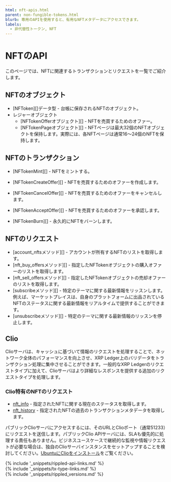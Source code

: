 ```yaml
---
html: nft-apis.html
parent: non-fungible-tokens.html
blurb: 専用のAPIを使用すると、有用なNFTメタデータにアクセスできます。
labels:
  - 非代替性トークン, NFT
---
```

# NFTのAPI

このページでは、NFTに関連するトランザクションとリクエストを一覧でご紹介します。

## NFTのオブジェクト

- [NFToken][]データ型 - 台帳に保存されるNFTのオブジェクト。
- レジャーオブジェクト
    - [NFTokenOfferオブジェクト][] - NFTを売買するためのオファー。
    - [NFTokenPageオブジェクト][] - NFTページは最大32個のNFTオブジェクトを保持します。実際には、各NFTページは通常16～24個のNFTを保持します。

## NFTのトランザクション

- [NFTokenMint][] - NFTをミントする。

- [NFTokenCreateOffer][] - NFTを売買するためのオファーを作成します。

- [NFTokenCancelOffer][] - NFTを売買するためのオファーをキャンセルします。

- [NFTokenAcceptOffer][] - NFTを売買するためのオファーを承認します。

- [NFTokenBurn][] - 永久的にNFTをバーンします。

## NFTのリクエスト

- [account_nftsメソッド][] - アカウントが所有するNFTのリストを取得します。
- [nft_buy_offersメソッド][] - 指定したNFTokenオブジェクトの購入オファーのリストを取得します。
- [nft_sell_offersメソッド][] - 指定したNFTokenオブジェクトの売却オファーのリストを取得します。
- [subscribeメソッド][] - 特定のテーマに関する最新情報をリッスンします。例えば、マーケットプレイスは、自身のプラットフォームに出品されているNFTのステータスに関する最新情報をリアルタイムで提供することができます。
- [unsubscribeメソッド][] - 特定のテーマに関する最新情報のリッスンを停止します。

## Clio

Clioサーバは、キャッシュに基づいて情報のリクエストを処理することで、ネットワーク全体のパフォーマンスを向上させ、XRP Ledger上のバリデータをトランザクション処理に集中させることができます。一般的なXRP Ledgerのリクエストタイプに加えて、Clioサーバはより詳細なレスポンスを提供する追加のリクエストタイプを処理します。

### Clio特有のNFTのリクエスト

- [nft_info](nft_info.html) - 指定されたNFTに関する現在のステータスを取得します。
- [nft_history](nft_history.html) - 指定されたNFTの過去のトランザクションメタデータを取得します。

<!-- 
[nfts_by_issuer](nfts_by_issuer.html) - 指定した発行者が作成したNFTの一覧を取得します。
-->

パブリックClioサーバにアクセスするには、そのURLとClioポート（通常51233）にリクエストを送信します。パブリックClio APIサーバには、SLAも優先的に処理する責任もありません。ビジネスユースケースで継続的な監視や情報リクエストが必要な場合は、独自のClioサーバインスタンスをセットアップすることを検討してください。[UbuntuにClioをインストール](install-clio-on-ubuntu.html)をご覧ください。

<!--{# common link defs #}-->
{% include '_snippets/rippled-api-links.md' %}			
{% include '_snippets/tx-type-links.md' %}			
{% include '_snippets/rippled_versions.md' %}
